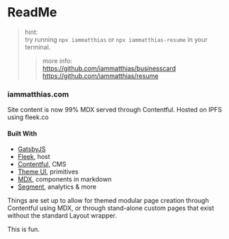 # ReadMe

> hint:\
> try running `npx iammatthias` or `npx iammatthias-resume` in your terminal.
>> more info:\
>> https://github.com/iammatthias/businesscard \
>> https://github.com/iammatthias/resume

### iammatthias.com 

Site content is now 99% MDX served through Contentful. Hosted on IPFS using fleek.co

#### Built With 
- [GatsbyJS](https://www.gatsbyjs.org/)
- [Fleek](https://www.fleek.co/), host
- [Contentful](https://www.contentful.com), CMS
- [Theme UI](https://theme-ui.com/), primitives 
- [MDX](https://mdxjs.com/), components in markdown
- [Segment](https://segment.com/), analytics & more


Things are set up to allow for themed modular page creation through Contentful using MDX, or through stand-alone custom pages that exist without the standard Layout wrapper. 

This is fun. 
